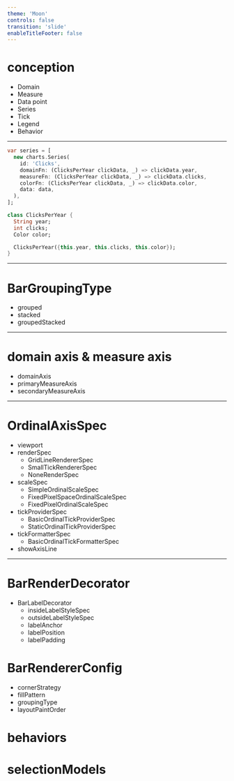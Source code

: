 ```yaml
---
theme: 'Moon'
controls: false
transition: 'slide'
enableTitleFooter: false
---
```


# conception

- Domain
- Measure
- Data point
- Series
- Tick
- Legend
- Behavior

---

```dart
var series = [
  new charts.Series(
    id: 'Clicks',
    domainFn: (ClicksPerYear clickData, _) => clickData.year,
    measureFn: (ClicksPerYear clickData, _) => clickData.clicks,
    colorFn: (ClicksPerYear clickData, _) => clickData.color,
    data: data,
  ),
];

class ClicksPerYear {
  String year;
  int clicks;
  Color color;

  ClicksPerYear({this.year, this.clicks, this.color});
}
```

---

# BarGroupingType

- grouped
- stacked
- groupedStacked

---

# domain axis & measure axis

* domainAxis
* primaryMeasureAxis
* secondaryMeasureAxis

---

# OrdinalAxisSpec

- viewport
- renderSpec
  - GridLineRendererSpec
  - SmallTickRendererSpec
  - NoneRenderSpec
- scaleSpec
  - SimpleOrdinalScaleSpec
  - FixedPixelSpaceOrdinalScaleSpec
  - FixedPixelOrdinalScaleSpec
- tickProviderSpec
  - BasicOrdinalTickProviderSpec
  - StaticOrdinalTickProviderSpec
- tickFormatterSpec
  - BasicOrdinalTickFormatterSpec
- showAxisLine

---

# BarRenderDecorator

- BarLabelDecorator
  - insideLabelStyleSpec
  - outsideLabelStyleSpec
  - labelAnchor
  - labelPosition
  - labelPadding

# BarRendererConfig

- cornerStrategy
- fillPattern
- groupingType
- layoutPaintOrder

# behaviors

# selectionModels
